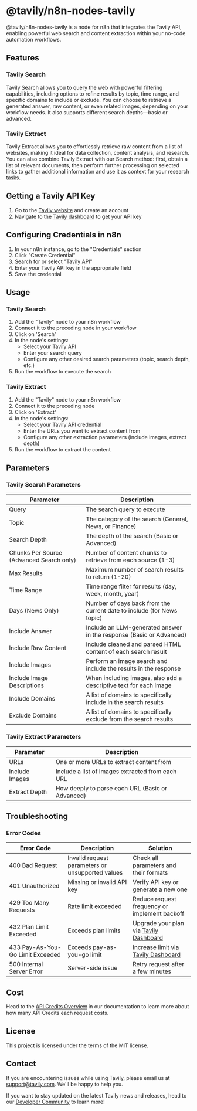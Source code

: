 # @tavily/n8n-nodes-tavily

@tavily/n8n-nodes-tavily is a node for n8n that integrates the Tavily API, enabling powerful web search and content extraction within your no-code automation workflows.

## Features

### Tavily Search
Tavily Search allows you to query the web with powerful filtering capabilities, including options to refine results by topic, time range, and specific domains to include or exclude. You can choose to retrieve a generated answer, raw content, or even related images, depending on your workflow needs. It also supports different search depths—basic or advanced. 

### Tavily Extract
 Tavily Extract allows you to effortlessly retrieve raw content from a list of websites, making it ideal for data collection, content analysis, and research. You can also combine Tavily Extract with our Search method: first, obtain a list of relevant documents, then perform further processing on selected links to gather additional information and use it as context for your research tasks.

## Getting a Tavily API Key

1. Go to the [Tavily website](https://tavily.com) and create an account
2. Navigate to the [Tavily dashboard](https://app.tavily.com/home) to get your API key

## Configuring Credentials in n8n

1. In your n8n instance, go to the "Credentials" section
2. Click "Create Credential"
3. Search for or select "Tavily API"
4. Enter your Tavily API key in the appropriate field
5. Save the credential

## Usage

### Tavily Search

1. Add the "Tavily" node to your n8n workflow
2. Connect it to the preceding node in your workflow
3. Click on 'Search'
4. In the node's settings:
   - Select your Tavily API
   - Enter your search query
   - Configure any other desired search parameters (topic, search depth, etc.)
5. Run the workflow to execute the search

### Tavily Extract

1. Add the "Tavily" node to your n8n workflow
2. Connect it to the preceding node
3. Click on 'Extract'
4. In the node's settings:
   - Select your Tavily API credential
   - Enter the URLs you want to extract content from
   - Configure any other extraction parameters (include images, extract depth)
5. Run the workflow to extract the content

## Parameters

### Tavily Search Parameters

| Parameter | Description |
|-----------|-------------|
| Query | The search query to execute |
| Topic | The category of the search (General, News, or Finance) |
| Search Depth | The depth of the search (Basic or Advanced) |
| Chunks Per Source (Advanced Search only) | Number of content chunks to retrieve from each source (1-3) |
| Max Results | Maximum number of search results to return (1-20) |
| Time Range | Time range filter for results (day, week, month, year) |
| Days (News Only) | Number of days back from the current date to include (for News topic) |
| Include Answer | Include an LLM-generated answer in the response (Basic or Advanced) |
| Include Raw Content | Include cleaned and parsed HTML content of each search result |
| Include Images | Perform an image search and include the results in the response |
| Include Image Descriptions | When including images, also add a descriptive text for each image |
| Include Domains | A list of domains to specifically include in the search results |
| Exclude Domains | A list of domains to specifically exclude from the search results |

### Tavily Extract Parameters

| Parameter | Description |
|-----------|-------------|
| URLs | One or more URLs to extract content from |
| Include Images | Include a list of images extracted from each URL |
| Extract Depth | How deeply to parse each URL (Basic or Advanced) |

## Troubleshooting

### Error Codes

| Error Code | Description | Solution |
|------------|-------------|----------|
| 400 Bad Request | Invalid request parameters or unsupported values | Check all parameters and their formats |
| 401 Unauthorized | Missing or invalid API key | Verify API key or generate a new one |
| 429 Too Many Requests | Rate limit exceeded | Reduce request frequency or implement backoff |
| 432 Plan Limit Exceeded | Exceeds plan limits | Upgrade your plan via [Tavily Dashboard](https://app.tavily.com/account/plan) |
| 433 Pay-As-You-Go Limit Exceeded | Exceeds pay-as-you-go limit | Increase limit via [Tavily Dashboard](https://app.tavily.com/account/plan) |
| 500 Internal Server Error | Server-side issue | Retry request after a few minutes |

## Cost

Head to the [API Credits Overview](https://docs.tavily.com/documentation/api-credits) in our documentation to learn more about how many API Credits each request costs.

## License

This project is licensed under the terms of the MIT license.

## Contact

If you are encountering issues while using Tavily, please email us at support@tavily.com. We'll be happy to help you.

If you want to stay updated on the latest Tavily news and releases, head to our [Developer Community](https://community.tavily.com) to learn more!